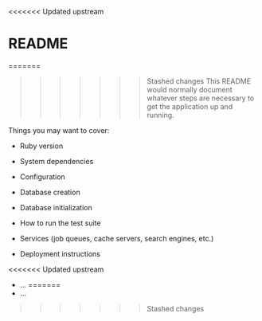 <<<<<<< Updated upstream
# README

=======
>>>>>>> Stashed changes
This README would normally document whatever steps are necessary to get the
application up and running.

Things you may want to cover:

* Ruby version

* System dependencies

* Configuration

* Database creation

* Database initialization

* How to run the test suite

* Services (job queues, cache servers, search engines, etc.)

* Deployment instructions

<<<<<<< Updated upstream
* ...
=======
* ...
>>>>>>> Stashed changes
